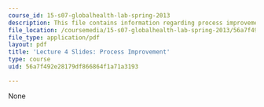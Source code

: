 ```yaml
---
course_id: 15-s07-globalhealth-lab-spring-2013
description: This file contains information regarding process improvement.
file_location: /coursemedia/15-s07-globalhealth-lab-spring-2013/56a7f492e28179df866864f1a71a3193_MIT15_S07S13_lec4.pdf
file_type: application/pdf
layout: pdf
title: 'Lecture 4 Slides: Process Improvement'
type: course
uid: 56a7f492e28179df866864f1a71a3193

---
```

None